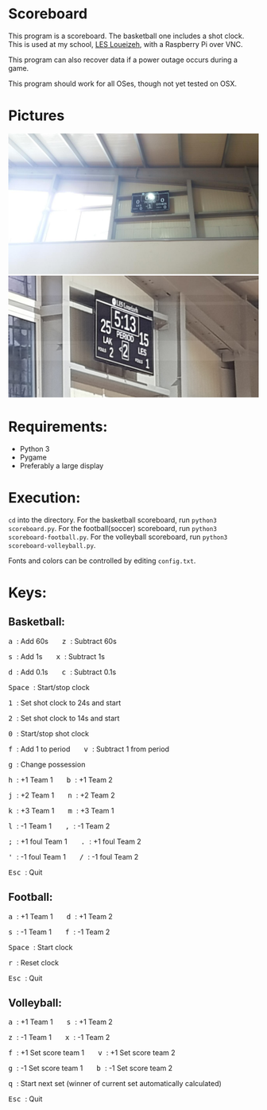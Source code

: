 # Scoreboard
This program is a scoreboard. The basketball one includes a shot clock. This is used at my school, [LES Loueizeh](lesbg.com), with a Raspberry Pi over VNC.

This program can also recover data if a power outage occurs during a game.

This program should work for all OSes, though not yet tested on OSX.

# Pictures
<img src="images/1.jpg">
<img src="images/2.jpg">

# Requirements:
* Python 3
* Pygame
* Preferably a large display

# Execution:
`cd` into the directory.
For the basketball scoreboard, run `python3 scoreboard.py`.
For the football(soccer) scoreboard, run `python3 scoreboard-football.py`.
For the volleyball scoreboard, run `python3 scoreboard-volleyball.py`.

Fonts and colors can be controlled by editing `config.txt`.

# Keys:

## Basketball:
<kbd> a </kbd>: Add 60s &nbsp;&nbsp;&nbsp;&nbsp;&nbsp; <kbd> z </kbd>: Subtract 60s

<kbd> s </kbd>: Add 1s &nbsp;&nbsp;&nbsp;&nbsp;&nbsp; <kbd> x </kbd>: Subtract 1s

<kbd> d </kbd>: Add 0.1s &nbsp;&nbsp;&nbsp;&nbsp;&nbsp; <kbd> c </kbd>: Subtract 0.1s

<kbd> Space </kbd>: Start/stop clock

<kbd> 1 </kbd>: Set shot clock to 24s and start

<kbd> 2 </kbd>: Set shot clock to 14s and start

<kbd> 0 </kbd>: Start/stop shot clock

<kbd> f </kbd>: Add 1 to period &nbsp;&nbsp;&nbsp;&nbsp;&nbsp; <kbd> v </kbd>: Subtract 1 from period

<kbd> g </kbd>: Change possession

<kbd> h </kbd>: +1 Team 1 &nbsp;&nbsp;&nbsp;&nbsp;&nbsp; <kbd> b </kbd>: +1 Team 2

<kbd> j </kbd>: +2 Team 1 &nbsp;&nbsp;&nbsp;&nbsp;&nbsp; <kbd> n </kbd>: +2 Team 2

<kbd> k </kbd>: +3 Team 1 &nbsp;&nbsp;&nbsp;&nbsp;&nbsp; <kbd> m </kbd>: +3 Team 1

<kbd> l </kbd>: -1 Team 1 &nbsp;&nbsp;&nbsp;&nbsp;&nbsp; <kbd> , </kbd>: -1 Team 2

<kbd> ; </kbd>: +1 foul Team 1 &nbsp;&nbsp;&nbsp;&nbsp;&nbsp; <kbd> . </kbd>: +1 foul Team 2

<kbd> ' </kbd>: -1 foul Team 1 &nbsp;&nbsp;&nbsp;&nbsp;&nbsp; <kbd> / </kbd>: -1 foul Team 2

<kbd> Esc </kbd>: Quit

## Football:

<kbd> a </kbd>: +1 Team 1 &nbsp;&nbsp;&nbsp;&nbsp;&nbsp; <kbd> d </kbd>: +1 Team 2

<kbd> s </kbd>: -1 Team 1 &nbsp;&nbsp;&nbsp;&nbsp;&nbsp; <kbd> f </kbd>: -1 Team 2

<kbd> Space </kbd>: Start clock

<kbd> r </kbd>: Reset clock

<kbd> Esc </kbd>: Quit

## Volleyball:

<kbd> a </kbd>: +1 Team 1 &nbsp;&nbsp;&nbsp;&nbsp;&nbsp; <kbd> s </kbd>: +1 Team 2

<kbd> z </kbd>: -1 Team 1 &nbsp;&nbsp;&nbsp;&nbsp;&nbsp; <kbd> x </kbd>: -1 Team 2

<kbd> f </kbd>: +1 Set score team 1 &nbsp;&nbsp;&nbsp;&nbsp;&nbsp; <kbd> v </kbd>: +1 Set score team 2

<kbd> g </kbd>: -1 Set score team 1 &nbsp;&nbsp;&nbsp;&nbsp;&nbsp; <kbd> b </kbd>: -1 Set score team 2

<kbd> q </kbd>: Start next set (winner of current set automatically calculated)

<kbd> Esc </kbd>: Quit